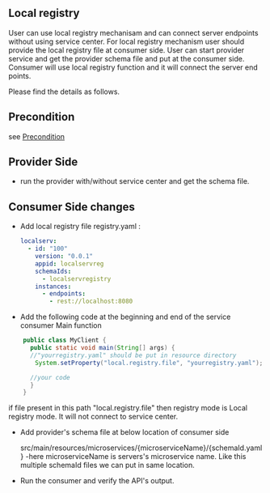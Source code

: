## Local registry

User can use local registry mechanisam and can connect server endpoints without using service center.
For local registry mechanism user should provide the local registry file at consumer side.
User can start provider service and get the provider schema file and put at the consumer side.
Consumer will use local registry function and it will connect the server end points.

Please find the details as follows.

## Precondition
see [Precondition](../../README.md)

## Provider Side

* run the provider with/without service center and get the schema file.

## Consumer Side changes

* Add local registry file registry.yaml :

  ```yaml
  localserv:
    - id: "100"
      version: "0.0.1"
      appid: localservreg
      schemaIds:
        - localservregistry
      instances:
        - endpoints:
          - rest://localhost:8080
  ```

* Add the following code at the beginning and end of the service consumer Main function

```java
    public class MyClient {
      public static void main(String[] args) {
      //"yourregistry.yaml" should be put in resource directory
　　    System.setProperty("local.registry.file", "yourregistry.yaml");

      //your code
      }
    }
```
   if file present in this path "local.registry.file" then registry mode is Local registry mode. It will not connect to service center.

* Add provider's schema file at below location of consumer side

  src/main/resources/microservices/{microserviceName}/{schemaId.yaml}
  -here microserviceName is servers's microservice name. Like this multiple schemaId files we can put in same location.

* Run the consumer and verify the API's output.

